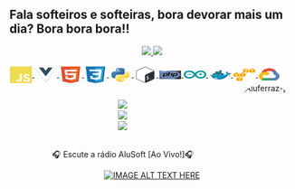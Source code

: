 ## Fala softeiros e softeiras, bora devorar mais um dia? Bora bora bora!!
<div align="center">
  <a href="https://github.com/aluferraz">
  <img height="180em" src="https://github-readme-stats.vercel.app/api?username=aluferraz&show_icons=true&theme=dracula&include_all_commits=true&count_private=true"/>
  <img height="180em" src="https://github-readme-stats.vercel.app/api/top-langs/?username=aluferraz&layout=compact&langs_count=7&theme=dracula"/>
</div>
<div style="display: inline_block"><br>
  <img align="center" alt="Aluferraz-Js" height="30" width="40" src="https://raw.githubusercontent.com/devicons/devicon/master/icons/javascript/javascript-plain.svg">
  <img align="center" alt="Aluferraz-Vue" height="30" width="40" src="https://raw.githubusercontent.com/devicons/devicon/master/icons/vuejs/vuejs-plain.svg">
  <img align="center" alt="Aluferraz-HTML" height="30" width="40" src="https://raw.githubusercontent.com/devicons/devicon/master/icons/html5/html5-original.svg">
  <img align="center" alt="Aluferraz-CSS" height="30" width="40" src="https://raw.githubusercontent.com/devicons/devicon/master/icons/css3/css3-original.svg">
  <img align="center" alt="Aluferraz-Python" height="30" width="40" src="https://raw.githubusercontent.com/devicons/devicon/master/icons/python/python-original.svg">
  <img align="center" alt="Aluferraz-Bash" height="30" width="40" src="https://raw.githubusercontent.com/devicons/devicon/master/icons/bash/bash-original.svg">
  <img align="center" alt="Aluferraz-php" height="30" width="40" src="https://raw.githubusercontent.com/devicons/devicon/master/icons/php/php-original.svg">
  <img align="center" alt="Aluferraz-arduino" height="30" width="40" src="https://raw.githubusercontent.com/devicons/devicon/master/icons/arduino/arduino-original.svg">
  <img align="center" alt="Aluferraz-docker" height="30" width="40" src="https://raw.githubusercontent.com/devicons/devicon/master/icons/docker/docker-original.svg">
  <img align="center" alt="Aluferraz-amazonwebservices" height="30" width="40" src="https://raw.githubusercontent.com/devicons/devicon/master/icons/amazonwebservices/amazonwebservices-original.svg">
  <img align="center" alt="Aluferraz-googlecloud" height="30" width="40" src="https://raw.githubusercontent.com/devicons/devicon/master/icons/googlecloud/googlecloud-original.svg">
  <img align="right" alt="Aluferraz-pic" height="150" style="border-radius:50px;" src="https://alusoft.com.br/alu-avatar.png">
</div>
  
  ##
 
<div  align="center">
  <a href="https://www.youtube.com/alusoft" target="_blank">
    <img src="https://img.shields.io/badge/YouTube-FF0000?style=for-the-badge&logo=youtube&logoColor=white" target="_blank"> 
</div>
<div  align="center">
  <a href="https://www.youtube.com/alusoft" target="_blank">
    <img src="https://img.shields.io/youtube/channel/views/UCgF1sIfI6KBXVWvfRIHAcvw?style=social" target="_blank"></a> 
</div>
<div  align="center" >
  <a href="https://instagram.com/alu.soft" target="_blank">
    <img src="https://img.shields.io/badge/-Instagram-%23E4405F?style=for-the-badge&logo=instagram&logoColor=white" target="_blank">
  </a>
</div>

 

##

<div align="center">

  <span>🎧 Escute a rádio AluSoft [Ao Vivo!]🎧</span>
  
  [![IMAGE ALT TEXT HERE](https://img.youtube.com/vi/V-X5E6Jo4GU/0.jpg)](https://www.youtube.com/alusoft/live)
</div>
